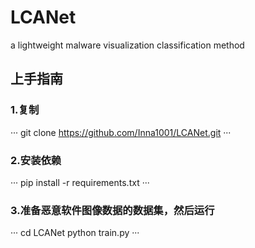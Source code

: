 # LCANet
a lightweight malware visualization classification method
## 上手指南
### 1.复制<br>
···
git clone https://github.com/Inna1001/LCANet.git
···
### 2.安装依赖<br>
···
pip install -r requirements.txt
···
### 3.准备恶意软件图像数据的数据集，然后运行<br>
···
cd LCANet
python train.py
···

